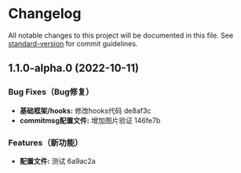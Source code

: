 # Changelog

All notable changes to this project will be documented in this file. See [standard-version](https://github.com/conventional-changelog/standard-version) for commit guidelines.

## 1.1.0-alpha.0 (2022-10-11)


### Bug Fixes（Bug修复）

* **基础框架/hooks:** 修改hooks代码 de8af3c
* **commitmsg配置文件:** 增加图片验证 146fe7b


### Features（新功能）

* **配置文件:** 测试 6a9ac2a
